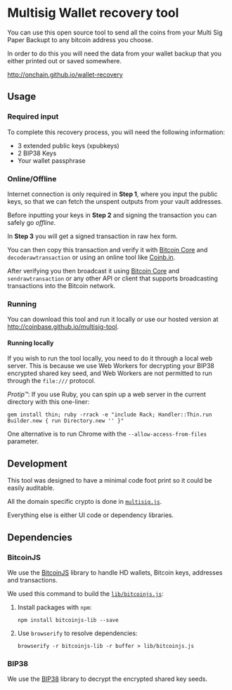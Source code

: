 Multisig Wallet recovery tool
============================

You can use this open source tool to send all the coins from your Multi Sig Paper Backupt to any bitcoin address you choose.

In order to do this you will need the data from your wallet backup that you either printed out or saved somewhere.

http://onchain.github.io/wallet-recovery

## Usage

### Required input

To complete this recovery process, you will need the following information:

* 3 extended public keys (xpubkeys)
* 2 BIP38 Keys
* Your wallet passphrase

### Online/Offline

Internet connection is only required in **Step 1**, where you input the public keys, so that we can fetch the unspent outputs from your vault addresses.

Before inputting your keys in **Step 2** and signing the transaction you can safely go _offline_.

In **Step 3** you will get a signed transaction in raw hex form.

You can then copy this transaction and verify it with [Bitcoin Core](https://bitcoin.org/en/download) and `decoderawtransaction` or using an online tool like [Coinb.in](http://coinb.in/multisig/#verify).

After verifying you then broadcast it using [Bitcoin Core](https://bitcoin.org/en/download) and `sendrawtransaction` or any other API or client that supports broadcasting transactions into the Bitcoin network.

### Running

You can download this tool and run it locally or use our hosted version at http://coinbase.github.io/multisig-tool.

#### Running locally

If you wish to run the tool locally, you need to do it through a local web server. This is because we use Web Workers for decrypting your BIP38 encrypted shared key seed, and Web Workers are not permitted to run through the `file:///` protocol.

_Protip™_: If you use Ruby, you can spin up a web server in the current directory with this one-liner:

    gem install thin; ruby -rrack -e "include Rack; Handler::Thin.run Builder.new { run Directory.new '' }"

One alternative is to run Chrome with the `--allow-access-from-files` parameter.

## Development

This tool was designed to have a minimal code foot print so it could be easily auditable.

All the domain specific crypto is done in [`multisig.js`](https://github.com/onchain/wallet-recovery/blob/master/multisig/multisig.js).

Everything else is either UI code or dependency libraries.

## Dependencies

### BitcoinJS

We use the [BitcoinJS](https://github.com/bitcoinjs/bitcoinjs-lib) library to handle HD wallets, Bitcoin keys, addresses and transactions.

We used this command to build the [`lib/bitcoinjs.js`](https://github.com/coinbase/multisig-tool/blob/master/lib/bitcoinjs.js):

1. Install packages with `npm`:

    `npm install bitcoinjs-lib --save`

2. Use `browserify` to resolve dependencies:

    `browserify -r bitcoinjs-lib -r buffer > lib/bitcoinjs.js`

### BIP38

We use the [BIP38](https://github.com/cryptocoinjs/bip38) library to decrypt the encrypted shared key seeds.


